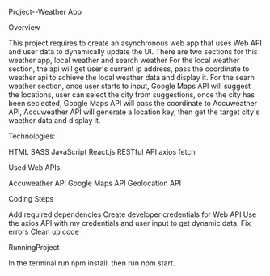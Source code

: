 Project--Weather App


Overview

This project requires to create an asynchronous web app that uses Web API and user data to dynamically update the UI. 
There are two sections for this weather app, local weather and search weather
For the local weather section, the api will get user's current ip address, pass the coordinate to weather api to achieve the local weather data and display it.
For the searh weather section, once user starts to input, Google Maps API will suggest the locations, user can select the city from suggestions, once the city has been seclected, Google Maps API will pass the coordinate to Accuweather API, Accuweather API will generate a location key, then get the target city's waether data and display it.


Technologies:

HTML
SASS
JavaScript
React.js
RESTful API
axios fetch

Used Web APIs:

Accuweather API
Google Maps API
Geolocation API


Coding Steps

Add required dependencies
Create developer credentials for Web API
Use the axios API with my credentials and user input to get dynamic data.
Fix errors
Clean up code


RunningProject

In the terminal run npm install, then run npm start.

